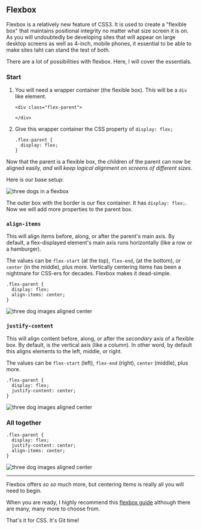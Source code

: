 ## Flexbox

Flexbox is a relatively new feature of CSS3. It is used to create a "flexible box" that maintains positional integrity no matter what size screen it is on. As you will undoubtedly be developing sites that will appear on large desktop screens as well as 4-inch, mobile phones, it essential to be able to make sites taht can stand the test of both.

There are a lot of possibilities with flexbox. Here, I will cover the essentials.

### Start

1. You will need a wrapper container (the flexible box). This will be a `div` like element.
    ```
    <div class="flex-parent">

    </div>
    ```

2. Give this wrapper container the CSS property of `display: flex;`
    ```
    .flex-parent {
      display: flex;
    }
    ```

Now that the parent is a flexible box, the children of the parent can now be aligned easily, _and will keep logical alignment on screens of different sizes_.

Here is our base setup:

![three dogs in a flexbox](https://s3-us-west-2.amazonaws.com/wwcode-webdev/flex-orig.png)

The outer box with the border is our flex container. It has `display: flex;`. Now we will add more properties to the parent box.

### `align-items`

This will align items before, along, or after the parent's main axis. By default, a flex-displayed element's main axis runs horizontally (like a row or a hamburger).

The values can be `flex-start` (at the top), `flex-end`, (at the bottom), or `center` (in the middle), plus more. Vertically centering items has been a nightmare for CSS-ers for decades. Flexbox makes it dead-simple.

```
.flex-parent {
  display: flex;
  align-items: center;
}
```

![three dog images aligned center]( https://s3-us-west-2.amazonaws.com/wwcode-webdev/flex-align-center.png)


### `justify-content`

This will align content before, along, or after the _secondary_ axis of a flexible box. By default, is the vertical axis (like a column). In other word, by default this aligns elements to the left, middle, or right.

The values can be `flex-start` (left), `flex-end` (right), `center` (middle), plus more.

```
.flex-parent {
  display: flex;
  justify-content: center;
}
```

![three dog images aligned center]( https://s3-us-west-2.amazonaws.com/wwcode-webdev/flex-justify-center.png)

### All together

```
.flex-parent {
  display: flex;
  justify-content: center;
  align-items: center;
}
```

![three dog images aligned center]( https://s3-us-west-2.amazonaws.com/wwcode-webdev/flex-center-center.png)

<hr>

Flexbox offers _so so_ much more, but centering items is really all you will need to begin.

When you are ready, I highly recommend this [flexbox guide](https://css-tricks.com/snippets/css/a-guide-to-flexbox/) although there are many, many more to choose from.

<p class="closing">That's it for CSS. It's Git time!</p>